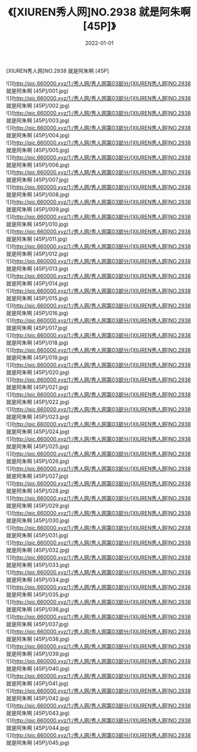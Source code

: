 ﻿---
layout: post
title:  《[XIUREN秀人网]NO.2938 就是阿朱啊 [45P]》
date:   2022-01-01
img: http://pic.660000.xyz/1:/秀人网/秀人网第03部分/[XIUREN秀人网]NO.2938 就是阿朱啊 [45P]/000.jpg
categories: [美女, 清纯, 唯美]
---

[XIUREN秀人网]NO.2938 就是阿朱啊 [45P]

 ![](http://pic.660000.xyz/1:/秀人网/秀人网第03部分/[XIUREN秀人网]NO.2938 就是阿朱啊 [45P]/001.jpg) <br>![](http://pic.660000.xyz/1:/秀人网/秀人网第03部分/[XIUREN秀人网]NO.2938 就是阿朱啊 [45P]/002.jpg) <br>![](http://pic.660000.xyz/1:/秀人网/秀人网第03部分/[XIUREN秀人网]NO.2938 就是阿朱啊 [45P]/003.jpg) <br>![](http://pic.660000.xyz/1:/秀人网/秀人网第03部分/[XIUREN秀人网]NO.2938 就是阿朱啊 [45P]/004.jpg) <br>![](http://pic.660000.xyz/1:/秀人网/秀人网第03部分/[XIUREN秀人网]NO.2938 就是阿朱啊 [45P]/005.jpg) <br>![](http://pic.660000.xyz/1:/秀人网/秀人网第03部分/[XIUREN秀人网]NO.2938 就是阿朱啊 [45P]/006.jpg) <br>![](http://pic.660000.xyz/1:/秀人网/秀人网第03部分/[XIUREN秀人网]NO.2938 就是阿朱啊 [45P]/007.jpg) <br>![](http://pic.660000.xyz/1:/秀人网/秀人网第03部分/[XIUREN秀人网]NO.2938 就是阿朱啊 [45P]/008.jpg) <br>![](http://pic.660000.xyz/1:/秀人网/秀人网第03部分/[XIUREN秀人网]NO.2938 就是阿朱啊 [45P]/009.jpg) <br>![](http://pic.660000.xyz/1:/秀人网/秀人网第03部分/[XIUREN秀人网]NO.2938 就是阿朱啊 [45P]/010.jpg) <br>![](http://pic.660000.xyz/1:/秀人网/秀人网第03部分/[XIUREN秀人网]NO.2938 就是阿朱啊 [45P]/011.jpg) <br>![](http://pic.660000.xyz/1:/秀人网/秀人网第03部分/[XIUREN秀人网]NO.2938 就是阿朱啊 [45P]/012.jpg) <br>![](http://pic.660000.xyz/1:/秀人网/秀人网第03部分/[XIUREN秀人网]NO.2938 就是阿朱啊 [45P]/013.jpg) <br>![](http://pic.660000.xyz/1:/秀人网/秀人网第03部分/[XIUREN秀人网]NO.2938 就是阿朱啊 [45P]/014.jpg) <br>![](http://pic.660000.xyz/1:/秀人网/秀人网第03部分/[XIUREN秀人网]NO.2938 就是阿朱啊 [45P]/015.jpg) <br>![](http://pic.660000.xyz/1:/秀人网/秀人网第03部分/[XIUREN秀人网]NO.2938 就是阿朱啊 [45P]/016.jpg) <br>![](http://pic.660000.xyz/1:/秀人网/秀人网第03部分/[XIUREN秀人网]NO.2938 就是阿朱啊 [45P]/017.jpg) <br>![](http://pic.660000.xyz/1:/秀人网/秀人网第03部分/[XIUREN秀人网]NO.2938 就是阿朱啊 [45P]/018.jpg) <br>![](http://pic.660000.xyz/1:/秀人网/秀人网第03部分/[XIUREN秀人网]NO.2938 就是阿朱啊 [45P]/019.jpg) <br>![](http://pic.660000.xyz/1:/秀人网/秀人网第03部分/[XIUREN秀人网]NO.2938 就是阿朱啊 [45P]/020.jpg) <br>![](http://pic.660000.xyz/1:/秀人网/秀人网第03部分/[XIUREN秀人网]NO.2938 就是阿朱啊 [45P]/021.jpg) <br>![](http://pic.660000.xyz/1:/秀人网/秀人网第03部分/[XIUREN秀人网]NO.2938 就是阿朱啊 [45P]/022.jpg) <br>![](http://pic.660000.xyz/1:/秀人网/秀人网第03部分/[XIUREN秀人网]NO.2938 就是阿朱啊 [45P]/023.jpg) <br>![](http://pic.660000.xyz/1:/秀人网/秀人网第03部分/[XIUREN秀人网]NO.2938 就是阿朱啊 [45P]/024.jpg) <br>![](http://pic.660000.xyz/1:/秀人网/秀人网第03部分/[XIUREN秀人网]NO.2938 就是阿朱啊 [45P]/025.jpg) <br>![](http://pic.660000.xyz/1:/秀人网/秀人网第03部分/[XIUREN秀人网]NO.2938 就是阿朱啊 [45P]/026.jpg) <br>![](http://pic.660000.xyz/1:/秀人网/秀人网第03部分/[XIUREN秀人网]NO.2938 就是阿朱啊 [45P]/027.jpg) <br>![](http://pic.660000.xyz/1:/秀人网/秀人网第03部分/[XIUREN秀人网]NO.2938 就是阿朱啊 [45P]/028.jpg) <br>![](http://pic.660000.xyz/1:/秀人网/秀人网第03部分/[XIUREN秀人网]NO.2938 就是阿朱啊 [45P]/029.jpg) <br>![](http://pic.660000.xyz/1:/秀人网/秀人网第03部分/[XIUREN秀人网]NO.2938 就是阿朱啊 [45P]/030.jpg) <br>![](http://pic.660000.xyz/1:/秀人网/秀人网第03部分/[XIUREN秀人网]NO.2938 就是阿朱啊 [45P]/031.jpg) <br>![](http://pic.660000.xyz/1:/秀人网/秀人网第03部分/[XIUREN秀人网]NO.2938 就是阿朱啊 [45P]/032.jpg) <br>![](http://pic.660000.xyz/1:/秀人网/秀人网第03部分/[XIUREN秀人网]NO.2938 就是阿朱啊 [45P]/033.jpg) <br>![](http://pic.660000.xyz/1:/秀人网/秀人网第03部分/[XIUREN秀人网]NO.2938 就是阿朱啊 [45P]/034.jpg) <br>![](http://pic.660000.xyz/1:/秀人网/秀人网第03部分/[XIUREN秀人网]NO.2938 就是阿朱啊 [45P]/035.jpg) <br>![](http://pic.660000.xyz/1:/秀人网/秀人网第03部分/[XIUREN秀人网]NO.2938 就是阿朱啊 [45P]/036.jpg) <br>![](http://pic.660000.xyz/1:/秀人网/秀人网第03部分/[XIUREN秀人网]NO.2938 就是阿朱啊 [45P]/037.jpg) <br>![](http://pic.660000.xyz/1:/秀人网/秀人网第03部分/[XIUREN秀人网]NO.2938 就是阿朱啊 [45P]/038.jpg) <br>![](http://pic.660000.xyz/1:/秀人网/秀人网第03部分/[XIUREN秀人网]NO.2938 就是阿朱啊 [45P]/039.jpg) <br>![](http://pic.660000.xyz/1:/秀人网/秀人网第03部分/[XIUREN秀人网]NO.2938 就是阿朱啊 [45P]/040.jpg) <br>![](http://pic.660000.xyz/1:/秀人网/秀人网第03部分/[XIUREN秀人网]NO.2938 就是阿朱啊 [45P]/041.jpg) <br>![](http://pic.660000.xyz/1:/秀人网/秀人网第03部分/[XIUREN秀人网]NO.2938 就是阿朱啊 [45P]/042.jpg) <br>![](http://pic.660000.xyz/1:/秀人网/秀人网第03部分/[XIUREN秀人网]NO.2938 就是阿朱啊 [45P]/043.jpg) <br>![](http://pic.660000.xyz/1:/秀人网/秀人网第03部分/[XIUREN秀人网]NO.2938 就是阿朱啊 [45P]/044.jpg) <br>![](http://pic.660000.xyz/1:/秀人网/秀人网第03部分/[XIUREN秀人网]NO.2938 就是阿朱啊 [45P]/045.jpg) <br>